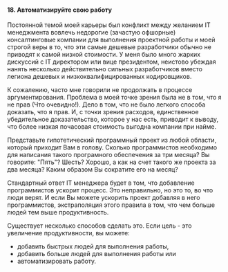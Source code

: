 #### 18. Автоматизируйте свою работу

Постоянной темой моей карьеры был конфликт между желанием IT менеджмента вовлечь недорогие (зачастую офшорные) консалтинговые компании для выполнения проектной работы и моей строгой веры в то, что эти самые дешевые разработчики обычно не приводят к самой низкой стоимости. У меня было много жарких дискуссий с IT директором или вице президентом, неистово убеждая нанять несколько действительно сильных разработчиков вместо легиона дешевых и низкоквалифицированных кодировщиков.

К сожалению, часто мне говорили не продолжать в процессе аргументирования. Проблема в моей точке зрения была не в том, что я не прав (Что очевидно!). Дело в том, что не было легкого способа доказать, что я прав. И, с точки зрения расходов, единственное убедительное доказательство, которое у нас есть, приводит к выводу, что более низкая почасовая стоимость выгодна компании при найме.

Представьте гипотетический программный проект из любой области, который приходит Вам в голову. Сколько программистов необходимо для написания такого програмного обеспечения за три месяца? Вы говорите: "Пять"? Шесть? Хорошо, а как на счет такого же проекта за два месяца? Каким образом Вы сократите его на месяц?

Стандартный ответ IT менеджера будет в том, что добавление программистов ускорит процесс. Это неправильно, но это то, во что люди верят. И если Вы можете ускорить проект добавляя в него программистов, экстраполяция этого правила в том, что чем больше людей тем выше продуктивность.

Существует несколько способов сделать это. Если цель - это увеличение продуктивности, вы можете:

+ добавить быстрых людей для выполнения работы,
+ добавить больше людей для выполнения работы или
+ автоматизировать работу.
